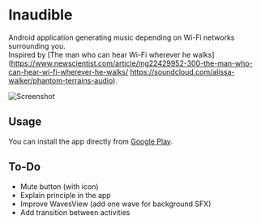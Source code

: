 # Inaudible

Android application generating music depending on Wi-Fi networks surrounding you.  
Inspired by [The man who can hear Wi-Fi wherever he walks](https://www.newscientist.com/article/mg22429952-300-the-man-who-can-hear-wi-fi-wherever-he-walks/ https://soundcloud.com/alissa-walker/phantom-terrains-audio).

![Screenshot](https://raw.githubusercontent.com/thdoteo/Inaudible/master/screenshot.png)  

## Usage

You can install the app directly from [Google Play](https://play.google.com/store/apps/details?id=com.thdoteo.inaudible&hl=en).

## To-Do

- Mute button (with icon)
- Explain principle in the app
- Improve WavesView (add one wave for background SFX)
- Add transition between activities